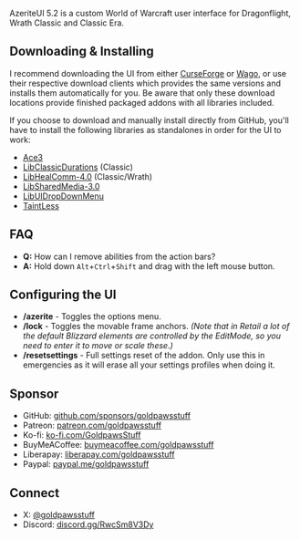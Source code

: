 AzeriteUI 5.2 is a custom World of Warcraft user interface for Dragonflight, Wrath Classic and Classic Era.

## Downloading & Installing
I recommend downloading the UI from either [CurseForge](https://www.curseforge.com/wow/addons/azeriteui) or [Wago](https://addons.wago.io/addons/azeriteui), or use their respective download clients which provides the same versions and installs them automatically for you. Be aware that only these download locations provide finished packaged addons with all libraries included.

If you choose to download and manually install directly from GitHub, you'll have to install the following libraries as standalones in order for the UI to work:
- [Ace3](https://www.curseforge.com/wow/addons/ace3)
- [LibClassicDurations](https://www.curseforge.com/wow/addons/libclassicdurations) (Classic)
- [LibHealComm-4.0](https://www.curseforge.com/wow/addons/libhealcomm-4-0) (Classic/Wrath)
- [LibSharedMedia-3.0](https://www.curseforge.com/wow/addons/libsharedmedia-3-0)
- [LibUIDropDownMenu](https://www.curseforge.com/wow/addons/libuidropdownmenu)
- [TaintLess](https://www.townlong-yak.com/addons/taintless)

## FAQ
- **Q:** How can I remove abilities from the action bars?
- **A:** Hold down `Alt`+`Ctrl`+`Shift` and drag with the left mouse button.

## Configuring the UI
- **/azerite** - Toggles the options menu.
- **/lock** - Toggles the movable frame anchors. *(Note that in Retail a lot of the default Blizzard elements are controlled by the EditMode, so you need to enter it to move or scale these.)*
- **/resetsettings** - Full settings reset of the addon. Only use this in emergencies as it will erase all your settings profiles when doing it.

## Sponsor
- GitHub: [github.com/sponsors/goldpawsstuff](https://github.com/sponsors/goldpawsstuff)
- Patreon: [patreon.com/goldpawsstuff](https://www.patreon.com/goldpawsstuff)
- Ko-fi: [ko-fi.com/GoldpawsStuff](https://ko-fi.com/goldpawsstuff)
- BuyMeACoffee: [buymeacoffee.com/goldpawsstuff](https://www.buymeacoffee.com/goldpawsstuff)
- Liberapay: [liberapay.com/goldpawsstuff](https://liberapay.com/goldpawsstuff)
- Paypal: [paypal.me/goldpawsstuff](https://www.paypal.me/goldpawsstuff)

## Connect
- X: [@goldpawsstuff](https://x.com/goldpawsstuff)
- Discord: [discord.gg/RwcSm8V3Dy](https://discord.gg/RwcSm8V3Dy)
